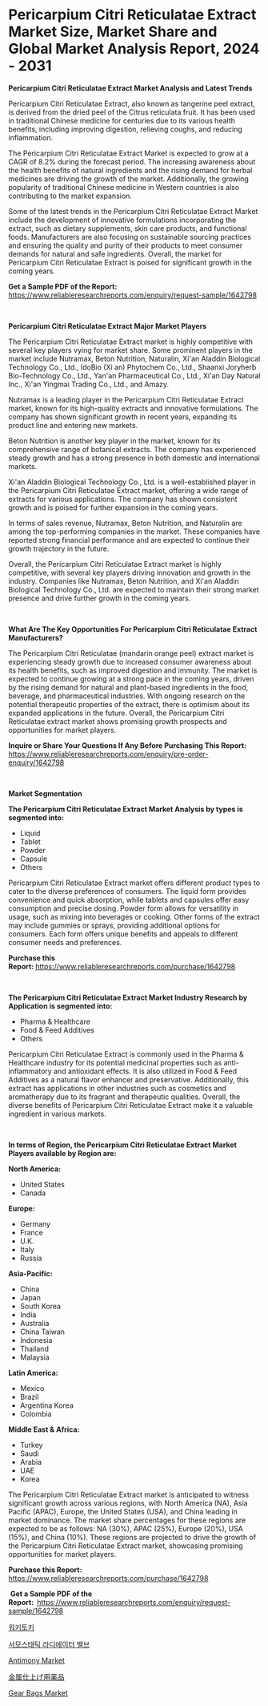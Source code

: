 <p><h1>Pericarpium Citri Reticulatae Extract Market Size, Market Share and Global Market Analysis Report, 2024 - 2031</h1></p><p><strong>Pericarpium Citri Reticulatae Extract Market Analysis and Latest Trends</strong></p>
<p><p>Pericarpium Citri Reticulatae Extract, also known as tangerine peel extract, is derived from the dried peel of the Citrus reticulata fruit. It has been used in traditional Chinese medicine for centuries due to its various health benefits, including improving digestion, relieving coughs, and reducing inflammation.</p><p>The Pericarpium Citri Reticulatae Extract Market is expected to grow at a CAGR of 8.2% during the forecast period. The increasing awareness about the health benefits of natural ingredients and the rising demand for herbal medicines are driving the growth of the market. Additionally, the growing popularity of traditional Chinese medicine in Western countries is also contributing to the market expansion.</p><p>Some of the latest trends in the Pericarpium Citri Reticulatae Extract Market include the development of innovative formulations incorporating the extract, such as dietary supplements, skin care products, and functional foods. Manufacturers are also focusing on sustainable sourcing practices and ensuring the quality and purity of their products to meet consumer demands for natural and safe ingredients. Overall, the market for Pericarpium Citri Reticulatae Extract is poised for significant growth in the coming years.</p></p>
<p><strong>Get a Sample PDF of the Report:&nbsp;</strong> <a href="https://www.reliableresearchreports.com/enquiry/request-sample/1642798">https://www.reliableresearchreports.com/enquiry/request-sample/1642798</a></p>
<p>&nbsp;</p>
<p><strong>Pericarpium Citri Reticulatae Extract Major Market Players</strong></p>
<p><p>The Pericarpium Citri Reticulatae Extract market is highly competitive with several key players vying for market share. Some prominent players in the market include Nutramax, Beton Nutrition, Naturalin, Xi'an Aladdin Biological Technology Co., Ltd., IdoBio (Xi an) Phytochem Co., Ltd., Shaanxi Joryherb Bio-Technology Co., Ltd., Yan'an Pharmaceutical Co., Ltd., Xi'an Day Natural Inc., Xi'an Yingmai Trading Co., Ltd., and Amazy.</p><p>Nutramax is a leading player in the Pericarpium Citri Reticulatae Extract market, known for its high-quality extracts and innovative formulations. The company has shown significant growth in recent years, expanding its product line and entering new markets.</p><p>Beton Nutrition is another key player in the market, known for its comprehensive range of botanical extracts. The company has experienced steady growth and has a strong presence in both domestic and international markets.</p><p>Xi'an Aladdin Biological Technology Co., Ltd. is a well-established player in the Pericarpium Citri Reticulatae Extract market, offering a wide range of extracts for various applications. The company has shown consistent growth and is poised for further expansion in the coming years.</p><p>In terms of sales revenue, Nutramax, Beton Nutrition, and Naturalin are among the top-performing companies in the market. These companies have reported strong financial performance and are expected to continue their growth trajectory in the future.</p><p>Overall, the Pericarpium Citri Reticulatae Extract market is highly competitive, with several key players driving innovation and growth in the industry. Companies like Nutramax, Beton Nutrition, and Xi'an Aladdin Biological Technology Co., Ltd. are expected to maintain their strong market presence and drive further growth in the coming years.</p></p>
<p>&nbsp;</p>
<p><strong>What Are The Key Opportunities For Pericarpium Citri Reticulatae Extract Manufacturers?</strong></p>
<p><p>The Pericarpium Citri Reticulatae (mandarin orange peel) extract market is experiencing steady growth due to increased consumer awareness about its health benefits, such as improved digestion and immunity. The market is expected to continue growing at a strong pace in the coming years, driven by the rising demand for natural and plant-based ingredients in the food, beverage, and pharmaceutical industries. With ongoing research on the potential therapeutic properties of the extract, there is optimism about its expanded applications in the future. Overall, the Pericarpium Citri Reticulatae extract market shows promising growth prospects and opportunities for market players.</p></p>
<p><strong>Inquire or Share Your Questions If Any Before Purchasing This Report:</strong> <a href="https://www.reliableresearchreports.com/enquiry/pre-order-enquiry/1642798">https://www.reliableresearchreports.com/enquiry/pre-order-enquiry/1642798</a></p>
<p>&nbsp;</p>
<p><strong>Market Segmentation</strong></p>
<p><strong>The Pericarpium Citri Reticulatae Extract Market Analysis by types is segmented into:</strong></p>
<p><ul><li>Liquid</li><li>Tablet</li><li>Powder</li><li>Capsule</li><li>Others</li></ul></p>
<p><p>Pericarpium Citri Reticulatae Extract market offers different product types to cater to the diverse preferences of consumers. The liquid form provides convenience and quick absorption, while tablets and capsules offer easy consumption and precise dosing. Powder form allows for versatility in usage, such as mixing into beverages or cooking. Other forms of the extract may include gummies or sprays, providing additional options for consumers. Each form offers unique benefits and appeals to different consumer needs and preferences.</p></p>
<p><strong>Purchase this Report:&nbsp;</strong><a href="https://www.reliableresearchreports.com/purchase/1642798">https://www.reliableresearchreports.com/purchase/1642798</a></p>
<p>&nbsp;</p>
<p><strong>The Pericarpium Citri Reticulatae Extract Market Industry Research by Application is segmented into:</strong></p>
<p><ul><li>Pharma & Healthcare</li><li>Food & Feed Additives</li><li>Others</li></ul></p>
<p><p>Pericarpium Citri Reticulatae Extract is commonly used in the Pharma & Healthcare industry for its potential medicinal properties such as anti-inflammatory and antioxidant effects. It is also utilized in Food & Feed Additives as a natural flavor enhancer and preservative. Additionally, this extract has applications in other industries such as cosmetics and aromatherapy due to its fragrant and therapeutic qualities. Overall, the diverse benefits of Pericarpium Citri Reticulatae Extract make it a valuable ingredient in various markets.</p></p>
<p>&nbsp;</p>
<p><strong>In terms of Region, the Pericarpium Citri Reticulatae Extract Market Players available by Region are:</strong></p>
<p>
    <p> <strong> North America: </strong>
        <ul>
            <li>United States</li>
            <li>Canada</li>
        </ul>
        </p> 
    <p> <strong> Europe: </strong>
        <ul>
            <li>Germany</li>
            <li>France</li>
            <li>U.K.</li>
            <li>Italy</li>
            <li>Russia</li>
        </ul>
        </p> 
    <p> <strong> Asia-Pacific: </strong>
        <ul>
            <li>China</li>
            <li>Japan</li>
            <li>South Korea</li>
            <li>India</li>
            <li>Australia</li>
            <li>China Taiwan</li>
            <li>Indonesia</li>
            <li>Thailand</li>
            <li>Malaysia</li>
        </ul>
        </p> 
    <p> <strong> Latin America: </strong>
        <ul>
            <li>Mexico</li>
            <li>Brazil</li>
            <li>Argentina Korea</li>
            <li>Colombia</li>
        </ul>
        </p> 
    <p> <strong> Middle East & Africa: </strong>
        <ul>
            <li>Turkey</li>
            <li>Saudi</li>
            <li>Arabia</li>
            <li>UAE</li>
            <li>Korea</li>
        </ul>
    </p>
    </p>
<p><p>The Pericarpium Citri Reticulatae Extract market is anticipated to witness significant growth across various regions, with North America (NA), Asia Pacific (APAC), Europe, the United States (USA), and China leading in market dominance. The market share percentages for these regions are expected to be as follows: NA (30%), APAC (25%), Europe (20%), USA (15%), and China (10%). These regions are projected to drive the growth of the Pericarpium Citri Reticulatae Extract market, showcasing promising opportunities for market players.</p></p>
<p><strong>Purchase this Report: </strong><a href="https://www.reliableresearchreports.com/purchase/1642798">https://www.reliableresearchreports.com/purchase/1642798</a></p>
<p>&nbsp;<strong>Get a Sample PDF of the Report:&nbsp;&nbsp;</strong><a href="https://www.reliableresearchreports.com/enquiry/request-sample/1642798">https://www.reliableresearchreports.com/enquiry/request-sample/1642798</a></p>
<p><strong></strong></p>
<p><p><a href="https://medium.com/@sarissaschmalingtr6fz2739/%EB%94%94%EC%BD%94%EB%94%A9-%EC%9B%8C%ED%82%A4%ED%86%A0%ED%82%A4-%EC%8B%9C%EC%9E%A5-%EC%A7%80%ED%91%9C-%EC%8B%9C%EC%9E%A5-%EC%A0%90%EC%9C%A0%EC%9C%A8-%ED%8A%B8%EB%A0%8C%EB%93%9C-%EB%B0%8F-%EC%84%B1%EC%9E%A5-%ED%8C%A8%ED%84%B4-2d04b05e91a8">워키토키</a></p><p><a href="https://medium.com/@sarissaschmalingtr6fz2739/%EC%98%A8%EB%8F%84-%EC%A1%B0%EC%A0%88-%EB%B0%A9%EC%97%B4%EA%B8%B0-%EB%B0%B8%EB%B8%8C-%EC%8B%9C%EC%9E%A5-%EB%B6%84%EC%84%9D-%EA%B7%B8-%EC%97%B0%ED%8F%89%EA%B7%A0-%EC%84%B1%EC%9E%A5%EB%A5%A0-cagr-%EC%8B%9C%EC%9E%A5-%EC%84%B8%EB%B6%84%ED%99%94-%EB%B0%8F-%EC%A0%84%EC%84%B8%EA%B3%84-%EC%82%B0%EC%97%85-%EA%B0%9C%EC%9A%94-5813d695a1a5">서모스태틱 라디에이터 밸브</a></p><p><a href="https://view.publitas.com/reportprime-1/antimony-market-size-global-industry-overview-market-segmentation-and-forecast-2024-to-2031/">Antimony Market</a></p><p><a href="https://medium.com/@joanne.southgate/%E9%87%91%E5%B1%9E%E4%BB%95%E4%B8%8A%E3%81%92%E5%8C%96%E5%AD%A6%E8%96%AC%E5%93%81%E3%81%AE%E5%B8%82%E5%A0%B4%E8%A6%8F%E6%A8%A1%E3%81%A8%E5%B8%82%E5%A0%B4%E5%8B%95%E5%90%91-%E5%AE%8C%E5%85%A8%E3%81%AA%E7%94%A3%E6%A5%AD%E6%A6%82%E8%A6%81-2024%E5%B9%B4%E3%81%8B%E3%82%892031%E5%B9%B4-59e357f66422">金属仕上げ用薬品</a></p><p><a href="https://github.com/Sarissaschmalingtr6fz2739/Market-Research-Report-List-1/blob/main/gear-bags-market.md">Gear Bags Market</a></p></p>